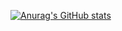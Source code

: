 [![Anurag's GitHub stats](https://github-readme-stats.vercel.app/api?username=ArthurSous4)](https://github.com/ArthurSous4/github-readme-stats)
